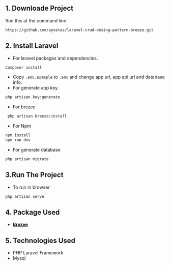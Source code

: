 ## 1. Downloade Project
Run this at the command line<br>
```bash
https://github.com/aysetas/laravel-crud-desing-pattern-breeze.git
```
## 2. Install Laravel
- For laravel packages and dependencies.
```bash
Composer install
```
- Copy `.env.example` to `.env` and change app url, app api url and database info.
- For generate app key.
```bash
php artisan key:generate
``` 
- For brezee
```bash
 php artisan breeze:install 
```
- For Npm
```bash
npm install
npm run dev 
``` 

- For generate database
```bash
php artisan migrate 
``` 
## 3.Run The Project

- To run in browser
```bash
php artisan serve
``` 

## 4. Package Used

- **[Brezee](https://laravel-news.com/laravel-breeze)**


## 5. Technologies Used

- PHP Laravel Framework
- Mysql


